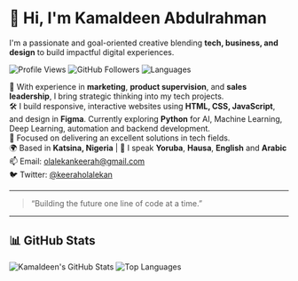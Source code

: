 
# 👋 Hi, I'm Kamaldeen Abdulrahman

I'm a passionate and goal-oriented creative blending **tech, business, and design** to build impactful digital experiences.

![Profile Views](https://komarev.com/ghpvc/?username=KeerahOlalekan&color=blue)
![GitHub Followers](https://img.shields.io/github/followers/KeerahOlalekan?label=Followers&style=social)
![Languages](https://img.shields.io/github/languages/top/KeerahOlalekan/KeerahOlalekan)

💼 With experience in **marketing**, **product supervision**, and **sales leadership**, I bring strategic thinking into my tech projects.  
🛠️ I build responsive, interactive websites using **HTML, CSS, JavaScript**, and design in **Figma**. Currently exploring **Python** for  AI, Machine Learning, Deep Learning, automation and backend development.  
🚀 Focused on delivering an excellent solutions in tech fields.  
🌍 Based in **Katsina, Nigeria** | 💬 I speak **Yoruba**, **Hausa**, **English** and **Arabic**  
📫 Email: [olalekankeerah@gmail.com](mailto:olalekankeerah@gmail.com)  
🐦 Twitter: [@keeraholalekan](https://twitter.com/keeraholalekan)

---

> “Building the future one line of code at a time.”

---

## 📊 GitHub Stats

![Kamaldeen's GitHub Stats](https://github-readme-stats.vercel.app/api?username=KeerahOlalekan&show_icons=true&theme=radical)
![Top Languages](https://github-readme-stats.vercel.app/api/top-langs/?username=KeerahOlalekan&layout=compact&theme=radical)

